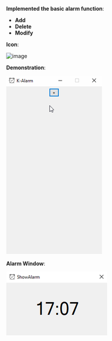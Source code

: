 
**Implemented the basic alarm function**:  
-   **Add**
-   **Delete**
-   **Modify**

**Icon**:

![image](https://github.com/kyle0418/K-Alarm/blob/master/Code/alarm.ico)

**Demonstration**:

![image](https://github.com/kyle0418/K-Alarm/blob/master/Code/Test.gif)

**Alarm Window**:

![image](https://github.com/kyle0418/K-Alarm/blob/master/Code/Demonstration.png)
